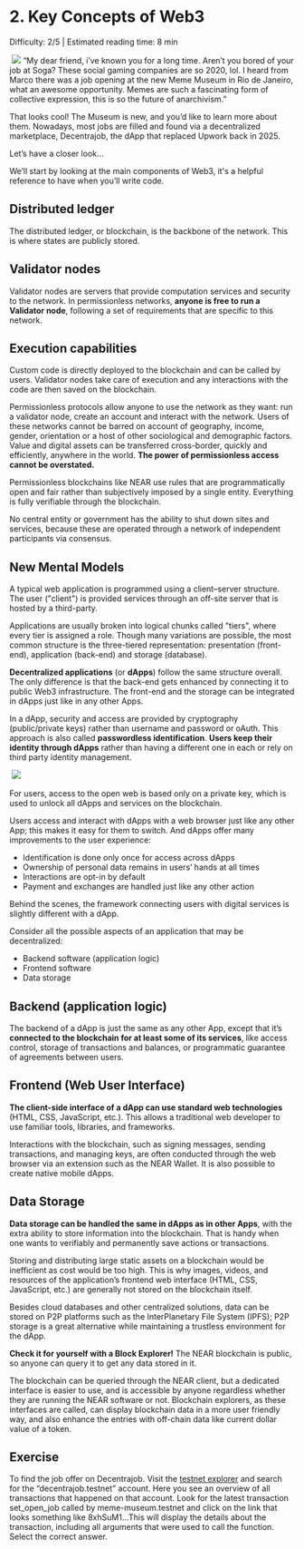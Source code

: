 # 2. Key Concepts of Web3
<Difficulty>Difficulty: 2/5 | Estimated reading time: 8 min</Difficulty>

<Image>
    <img src="/images/chap_2.png">
</Image>

<Spacer />

<narrativeText>
“My dear friend, i’ve known you for a long time. Aren’t you bored of your job at Soga? These social gaming companies are so 2020, lol. I heard from Marco there was a job opening at the new Meme Museum in Rio de Janeiro, what an awesome opportunity. Memes are such a fascinating form of collective expression, this is so the future of anarchivism.”

That looks cool! The Museum is new, and you’d like to learn more about them. Nowadays, most jobs are filled and found via a decentralized marketplace, Decentrajob, the dApp that replaced Upwork back in 2025.

Let’s have a closer look…

</narrativeText>
<Spacer />

We’ll start by looking at the main components of Web3, it's a helpful reference to have when you’ll write code.

## Distributed ledger
The distributed ledger, or blockchain, is the backbone of the network. This is where states are publicly stored.

## Validator nodes
Validator nodes are servers that provide computation services and security to the network. In permissionless networks, **anyone is free to run a Validator node**, following a set of requirements that are specific to this network.

## Execution capabilities
Custom code is directly  deployed to the blockchain and can be called by users. Validator nodes take care of execution and any interactions with the code are then saved on the blockchain.

Permissionless protocols allow anyone to use the network as they want: run a validator node, create an account and interact with the network. Users of these networks cannot be barred on account of geography, income, gender, orientation or a host of other sociological and demographic factors. Value and digital assets can be transferred cross-border, quickly and efficiently, anywhere in the world. **The power of permissionless access cannot be overstated.**

Permissionless blockchains like NEAR use rules that are programmatically open and fair rather than subjectively imposed by a single entity. Everything is fully verifiable through the blockchain.

No central entity or government has the ability to shut down sites and services, because these are operated through a network of independent participants via consensus.

## New Mental Models

A typical web application is programmed using a client–server structure. The user ("client") is provided services through an off-site server that is hosted by a third-party.

Applications are usually broken into logical chunks called "tiers", where every tier is assigned a role. Though many variations are possible, the most common structure is the three-tiered representation: presentation (front-end), application (back-end) and storage (database).

**Decentralized applications** (or **dApps**) follow the same structure overall. The only difference is that the back-end gets enhanced by connecting it to public Web3 infrastructure. The front-end and the storage can be integrated in dApps just like in any other Apps.

In a dApp, security and access are provided by cryptography (public/private keys) rather than username and password or oAuth. This approach is also called **passwordless identification**. **Users keep their identity through dApps** rather than having a different one in each or rely on third party identity management.

<Image>
    <img src="/images/chap_2_1.png">
</Image>

For users, access to the open web is based only on a private key, which is used to unlock all dApps and services on the blockchain.

Users access and interact with dApps with a web browser just like any other App; this makes it easy for them to switch. And dApps offer many improvements to the user experience:
 * Identification is done only once for access across dApps
 * Ownership of personal data remains in users’ hands at all times
 * Interactions are opt-in by default
 * Payment and exchanges are handled just like any other action

Behind the scenes, the framework connecting users with digital services is slightly different with a dApp.

Consider all the possible aspects of an application that may be decentralized: 
 * Backend software (application logic)
 * Frontend software
 * Data storage

## Backend (application logic)
The backend of a dApp is just the same as any other App, except that it’s **connected to the blockchain for at least some of its services**, like access control, storage of transactions and balances, or programmatic guarantee of agreements between users.

## Frontend (Web User Interface)
**The client-side interface of a dApp can use standard web technologies** (HTML, CSS, JavaScript, etc.). This allows a traditional web developer to use familiar tools, libraries, and frameworks.

Interactions with the blockchain, such as signing messages, sending transactions, and managing keys, are often conducted through the web browser via an extension such as the NEAR Wallet. It is also possible to create native mobile dApps.

## Data Storage
**Data storage can be handled the same in dApps as in other Apps**, with the extra ability to store information into the blockchain. That is handy when one wants to verifiably and permanently save actions or transactions.

Storing and distributing large static assets on a blockchain would be inefficient as cost would be too high. This is why images, videos, and resources of the application’s frontend web interface (HTML, CSS, JavaScript, etc.) are generally not stored on the blockchain itself.

Besides cloud databases and other centralized solutions, data can be stored on P2P platforms such as the InterPlanetary File System (IPFS); P2P storage is a great alternative while maintaining a trustless environment for the dApp.

**Check it for yourself with a Block Explorer!**
The NEAR blockchain is public, so anyone can query it to get any data stored in it.  

The blockchain can be queried through the NEAR client, but a dedicated interface is easier to use, and is accessible by anyone regardless whether they are running the NEAR software or not. Blockchain explorers, as these interfaces are called, can display blockchain data in a more user friendly way, and also enhance the entries with off-chain data like current dollar value of a token.

## Exercise

To find the job offer on Decentrajob. Visit the <a target="_blank" href="https://explorer.testnet.near.org/">testnet explorer</a> and search for the “decentrajob.testnet” account. Here you see an overview of all transactions that happened on that account. Look for the latest transaction set_open_job called by meme-museum.testnet and click on the link that looks something like 8xhSuM1...This will display the details about the transaction, including all arguments that were used to call the function. Select the correct answer.
